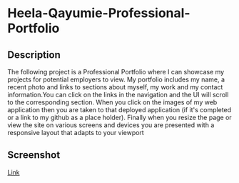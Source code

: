 # Heela-Qayumie-Professional-Portfolio
## Description

The following project is a Professional Portfolio where I can showcase my projects for potential employers to view. My portfolio includes my name, a recent photo and links to sections about myself, my work and my contact information.You can click on the links in the navigation and the UI will scroll to the corresponding section. When you click on the images of my web application then you are taken to that deployed application (if it's completed or a link to my github as a place holder). Finally when you resize the page or view the site on various screens and devices you are presented with a responsive layout that adapts to your viewport

## Screenshot

<a href="https://hqayumie.github.io/Heela-Qayumie-Portfolio/" target="_blank">Link</a>

